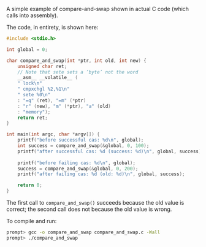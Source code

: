 
A simple example of compare-and-swap shown in actual C code (which calls into
assembly).

The code, in entirety, is shown here:

```c
#include <stdio.h>

int global = 0;

char compare_and_swap(int *ptr, int old, int new) {
    unsigned char ret;
    // Note that sete sets a ’byte’ not the word
    __asm__ __volatile__ (
	" lock\n"
	" cmpxchgl %2,%1\n"
	" sete %0\n"
	: "=q" (ret), "=m" (*ptr)
	: "r" (new), "m" (*ptr), "a" (old)
	: "memory");
    return ret;
}

int main(int argc, char *argv[]) {
    printf("before successful cas: %d\n", global);
    int success = compare_and_swap(&global, 0, 100);
    printf("after successful cas: %d (success: %d)\n", global, success);
    
    printf("before failing cas: %d\n", global);
    success = compare_and_swap(&global, 0, 200);
    printf("after failing cas: %d (old: %d)\n", global, success);

    return 0;
}
```

The first call to `compare_and_swap()` succeeds because the old value is
correct; the second call does not because the old value is wrong.

To compile and run:
```sh
prompt> gcc -o compare_and_swap compare_and_swap.c -Wall
prompt> ./compare_and_swap
```


